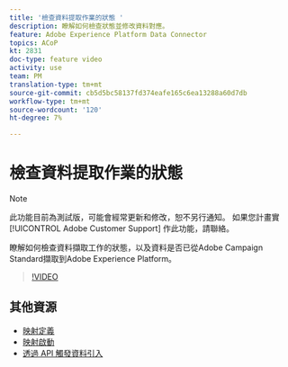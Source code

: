 ```yaml
---
title: '檢查資料提取作業的狀態 '
description: 瞭解如何檢查狀態並修改資料對應。
feature: Adobe Experience Platform Data Connector
topics: ACoP
kt: 2831
doc-type: feature video
activity: use
team: PM
translation-type: tm+mt
source-git-commit: cb5d5bc58137fd374eafe165c6ea13288a60d7db
workflow-type: tm+mt
source-wordcount: '120'
ht-degree: 7%

---
```



# 檢查資料提取作業的狀態

>[!NOTE]
>
>此功能目前為測試版，可能會經常更新和修改，恕不另行通知。
>如果您計畫實 [!UICONTROL Adobe Customer Support] 作此功能，請聯絡。

瞭解如何檢查資料擷取工作的狀態，以及資料是否已從Adobe Campaign Standard擷取到Adobe Experience Platform。

>[!VIDEO](https://video.tv.adobe.com/v/27268?quality=12)

## 其他資源

* [映射定義](https://docs.adobe.com/content/help/en/campaign-standard/using/administrating/mapping-campaign-and-aep-data/aep-mapping-definition.html)
* [映射啟動](https://docs.adobe.com/content/help/en/campaign-standard/using/administrating/mapping-campaign-and-aep-data/aep-mapping-activation.html)
* [透過 API 觸發資料引入](https://docs.adobe.com/content/help/en/campaign-standard/using/administrating/mapping-campaign-and-aep-data/aep-triggering-data-ingestion.html)
